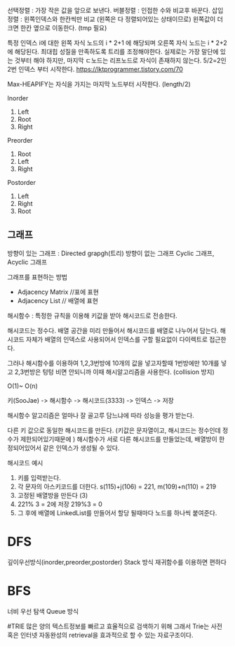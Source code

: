선택정렬 : 가장 작은 값을 앞으로 보낸다.
버블정렬 : 인접한 수와 비교후 바꾼다.
삽입정렬 : 왼쪽인덱스와 한칸씩만 비교 (왼쪽은 다 정렬되어있는 상태이므로) 
          왼쪽값이 더 크면 한칸 옆으로 이동한다. (tmp 필요)

특정 인덱스 i에 대한 왼쪽 자식 노드의 i \* 2+1 에 해당되며 오른쪽 자식 노드는 i \* 2+2에 해당된다.
최대힙 성질을 만족하도록 트리를 조정해야한다.
실제로는 가장 말단에 있는 것부터 해야 하지만, 마지막 ㄷ노드는 리프노드로 자식이 존재하지 않는다.
5/2=2인 2번 인덱스 부터 시작한다.
https://lktprogrammer.tistory.com/70

Max-HEAPIFY는 자식을 가지는 마지막 노드부터 시작한다. (length/2) 


Inorder
1. Left
2. Root
3. Right

Preorder
1. Root
2. Left
3. Right

Postorder
1. Left
2. Right
3. Root



## 그래프
방향이 있는 그래프 : Directed grapgh(트리)
방향이 없는 그래프
Cyclic 그래프, Acyclic 그래프        

그래프를 표현하는 방법
- Adjacency Matrix //표에 표현
- Adjacency List  // 배열에 표현


해시함수 : 특정한 규칙을 이용해 키값을 받아 해시코드로 전송한다.

해시코드는 정수다. 배열 공간을 미리 만들어서 해시코드를 배열로 나누어서 담는다.
해시코드 자체가 배열의 인덱스로 사용되어서 인덱스를 구할 필요없이 다이렉트로 접근한다.

그러나 해시함수를 이용하여 1,2,3번방에 10개의 값을 넣고자할때 1번방에만 10개를 넣고 2,3번방은 텅텅 비면 안되니까 이때 해시알고리즘을 사용한다. (collision 방지)

O(1)~ O(n)

키(SooJae) -> 해시함수 -> 해시코드(3333) -> 인덱스 -> 저장

해시함수 알고리즘은 얼마나 잘 골고루 담느냐에 따라 성능을 평가 받는다.

다른 키 값으로 동일한 해시코드를 만든다. (키값은 문자열이고, 해시코드는 정수인데 정수가 제한되어있기때문에 )
해시함수가 서로 다른 해시코드를 만들었는데, 배열방이 한정되어있어서 같은 인덱스가 생성될 수 있다.


해시코드 예시
1. 키를 입력받는다.
2. 각 문자의 아스키코드를 더한다. s(115)+j(106) = 221, m(109)+n(110) = 219
3. 고정된 배열방을 만든다 (3)
4. 221% 3 = 2에 저장 219%3 = 0
5. 그 후에 배열에 LinkedList를 만들어서 할당 될때마다 노드를 하나씩 붙여준다.

# DFS
깊이우선방식(inorder,preorder,postorder)
Stack 방식 
재귀함수를 이용하면 편하다

# BFS
너비 우선 탐색
Queue 방식

#TRIE
많은 양의 텍스트정보를 빠르고 효율적으로 검색하기 위해
그래서 Trie는 사전 혹은 인터넷 자동완성의 retrieval을 효과적으로 할 수 있는 자료구조이다.